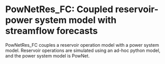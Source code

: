 # PowNetRes_FC: Coupled reservoir-power system model with streamflow forecasts

PowNetRes_FC couples a reservoir operation model with a power system model. Reservoir operations are simulated using an ad-hoc python model, and the power system model is PowNet. 
